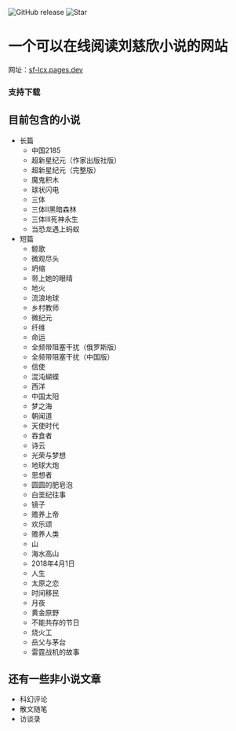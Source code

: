 ![GitHub release](https://badgen.net/github/release/WinMCHG31400/sf-lcx-read)
![Star](https://badgen.net/github/stars/WinMCHG31400/sf-lcx-read)
# 一个可以在线阅读刘慈欣小说的网站
网址：[sf-lcx.pages.dev](sf-lcx.pages.dev)
### 支持下载
## 目前包含的小说
- 长篇
    - 中国2185
    - 超新星纪元（作家出版社版）
    - 超新星纪元（完整版）
    - 魔鬼积木
    - 球状闪电
    - 三体
    - 三体Ⅱ黑暗森林
    - 三体Ⅲ死神永生
    - 当恐龙遇上蚂蚁
- 短篇
    - 鲸歌
    - 微观尽头
    - 坍缩
    - 带上她的眼晴
    - 地火
    - 流浪地球
    - 乡村教师
    - 微纪元
    - 纤维
    - 命运
    - 全频带阻塞干扰（俄罗斯版）
    - 全频带阻塞干扰（中国版）
    - 信使
    - 混沌蝴蝶
    - 西洋
    - 中国太阳
    - 梦之海
    - 朝闻道
    - 天使时代
    - 吞食者
    - 诗云
    - 光荣与梦想
    - 地球大炮
    - 思想者
    - 圆圆的肥皂泡
    - 白垩纪往事
    - 镜子
    - 赡养上帝
    - 欢乐颂
    - 赡养人类
    - 山
    - 海水高山
    - 2018年4月1日
    - 人生
    - 太原之恋
    - 时间移民
    - 月夜
    - 黄金原野
    - 不能共存的节日
    - 烧火工
    - 岳父与茅台
    - 雷霆战机的故事 
## 还有一些非小说文章
- 科幻评论
- 散文随笔
- 访谈录